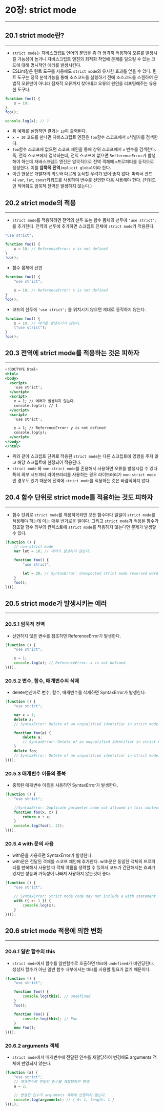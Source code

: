 # 20장: strict mode

---

## 20.1 strict mode란?

---

-   `strict mode`는 자바스크립트 언어의 문법을 좀 더 엄격히 적용하여 오류를 발생시킬 가능성이 높거나 자바스크립트 엔진의 최적화 작업에 문제를 일으킬 수 있는 코드에 대해 명시적인 에러를 발생시킨다.
-   ESLint같은 린트 도구를 사용해도 `strict mode`와 유사한 효과를 얻을 수 있다. 린트 도구는 정적 분석기능을 통해 소스코드를 실행하기 전에 소스코드를 스캔하여 문법적 오류만이 아니라 잠재적 오류까지 찾아내고 오류의 원인을 리포팅해주는 유용한 도구다.

```jsx
function foo() {
    x = 10;
}
foo();

console.log(x); // ?
```

-   위 예제를 실행하면 결과는 `10`이 출력된다.
-   `x = 10` 코드를 만나면 자바스크립트 엔진은 `foo`함수 스코프에서 `x`식별자를 검색한다.
-   `foo`함수 스코프에 없으면 스코프 체인을 통해 상위 스코프에서 `x` 변수를 검색한다. 즉, 전역 스코프에서 검색하는데, 전역 스코프에 없으면 `RefferenceError`가 발생해야 하는데 자바스크립트 엔진은 암묵적으로 전역 객체에 `x`프로퍼티를 동적으로 생성한다. 이를 **암묵적 전역**`implicit global`이라 한다.
-   이런 현상은 개발자의 의도와 다르게 동작할 우려가 있어 좋지 않다. 따라서 반드시 `var`, `let`, `const`키워드를 사용하여 변수를 선언한 다음 사용해야 한다. (키워드만 적어줘도 암묵적 전역은 발생하지 않는다.)

## 20.2 strict mode의 적용

---

-   `strict mode`를 적용하려면 전역의 선두 또는 함수 몸체의 선두에 `'use strict';`를 추가한다. 전역의 선두에 추가하면 스크립트 전체에 `strict mode`가 적용된다.

```jsx
"use strict";

function foo() {
    x = 10; // ReferenceError: x is not defined
}
foo();
```

-   함수 몸체에 선언

```jsx
function foo() {
    "use strict";

    x = 10; // ReferenceError: x is not defined
}
foo();
```

-   코드의 선두에 `'use strict';` 를 위치시지 않으면 제대로 동작하지 않는다.

```jsx
function foo() {
    x = 10; // 에러를 발생시키지 않는다.
    ("use strict");
}
foo();
```

## 20.3 전역에 strict mode를 적용하는 것은 피하자

---

```jsx
<!DOCTYPE html>
<html>
<body>
  <script>
    'use strict';
  </script>
  <script>
    x = 1; // 에러가 발생하지 않는다.
    console.log(x); // 1
  </script>
  <script>
    'use strict';

    y = 1; // ReferenceError: y is not defined
    console.log(y);
  </script>
</body>
</html>
```

-   위와 같이 스크립트 단위로 적용된 `strict mode`는 다른 스크립트에 영향을 주지 않고 해당 스크립트에 한정되어 적용된다.
-   `strict mode` 와 `non-strict mode`를 혼용해서 사용하면 오류를 발생시킬 수 있다. 특히 외부 서드파티 라이브러리를 사용하는 경우 라이브러리가 `non-strict mode`인 경우도 있기 때문에 전역에 `strict mode`를 적용하는 것은 바람직하지 않다.

## 20.4 함수 단위로 strict mode를 적용하는 것도 피하자

---

-   함수 단위로 `strict mode`를 적용하게되면 모든 함수마다 일일이 `strict mode`를 적용해야 하는데 이는 매우 번거로운 일이다. 그리고 `strict mode`가 적용된 함수가 참조할 함수 외부의 컨텍스트에 `strict mode`를 적용하지 않는다면 문제가 발생할 수 있다.

```jsx
(function () {
    // non-strict mode
    var lеt = 10; // 에러가 발생하지 않는다.

    function foo() {
        "use strict";

        let = 20; // SyntaxError: Unexpected strict mode reserved word
    }
    foo();
})();
```

## 20.5 strict mode가 발생시키는 에러

---

### 20.5.1 암묵적 전역

-   선언하지 않은 변수를 참조하면 ReferenceError가 발생한다.

```jsx
(function () {
    "use strict";

    x = 1;
    console.log(x); // ReferenceError: x is not defined
})();
```

### 20.5.2 변수, 함수, 매개변수의 삭제

-   delete연산자로 변수, 함수, 매개변수를 삭제하면 SyntaxError가 발생한다.

```jsx
(function () {
    "use strict";

    var x = 1;
    delete x;
    // SyntaxError: Delete of an unqualified identifier in strict mode.

    function foo(a) {
        delete a;
        // SyntaxError: Delete of an unqualified identifier in strict mode.
    }
    delete foo;
    // SyntaxError: Delete of an unqualified identifier in strict mode.
})();
```

### 20.5.3 매개변수 이름의 중복

-   중복된 매개변수 이름을 사용하면 SyntaxError가 발생한다.

```jsx
(function () {
    "use strict";

    //SyntaxError: Duplicate parameter name not allowed in this context
    function foo(x, x) {
        return x + x;
    }
    console.log(foo(1, 2));
})();
```

### 20.5.4 with 문의 사용

-   with문을 사용하면 SyntaxError가 발생한다.
-   with문은 전달된 객체를 스코프 체인에 추가한다. with문은 동일한 객체의 프로퍼티를 반복해서 사용할 때 객체 이름을 생략할 수 있어서 코드가 간단해지는 효과가 있지만 성능과 가독성이 나빠져 사용하지 않는것이 좋다.

```jsx
(function () {
    "use strict";

    // SyntaxError: Strict mode code may not include a with statement
    with ({ x: 1 }) {
        console.log(x);
    }
})();
```

## 20.6 strict mode 적용에 의한 변화

---

### 20.6.1 일반 함수의 this

-   `strict mode`에서 함수를 일반함수로 호출하면 this에 `undefined`가 바인딩된다. 생성자 함수가 아닌 일반 함수 내부에서는 this를 사용할 필요가 없기 때문이다.

```jsx
(function () {
    "use strict";

    function foo() {
        console.log(this); // undefined
    }
    foo();

    function Foo() {
        console.log(this); // Foo
    }
    new Foo();
})();
```

### 20.6.2 arguments 객체

-   `strict mode`에서 매개변수에 전달된 인수를 재할당하여 변경해도 arguments 객체에 반영되지 않는다.

```jsx
(function (a) {
    "use strict";
    // 매개변수에 전달된 인수를 재할당하여 변경
    a = 2;

    // 변경된 인수가 arguments 객체에 반영되지 않는다.
    console.log(arguments); // { 0: 1, length: 1 }
})(1);
```
